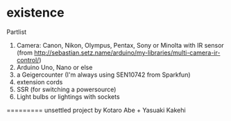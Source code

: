 existence
=========
Partlist

1. Camera: Canon, Nikon, Olympus, Pentax, Sony or Minolta with IR sensor (from http://sebastian.setz.name/arduino/my-libraries/multi-camera-ir-control/) 
2. Arduino Uno, Nano or else
3. a Geigercounter (I'm always using SEN10742 from Sparkfun)
4. extension cords
5. SSR (for switching a powersource) 
6. Light bulbs or lightings with sockets

=========
unsettled project by Kotaro Abe + Yasuaki Kakehi
